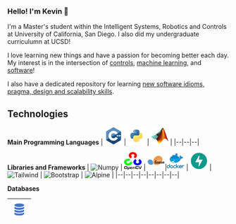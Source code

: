 ### Hello! I'm Kevin 👋

I'm a Master's student within the Intelligent Systems, Robotics and Controls at University of California, San Diego. I also did my undergraduate curriculumn at UCSD!

I love learning new things and have a passion for becoming better each day. My interest is in the intersection of [controls](https://github.com/kevshin2002/Controls), [machine learning](https://github.com/kevshin2002/ML-AI), and [software](https://github.com/kevshin2002/Software-Development)!

I also have a dedicated repository for learning [new software idioms, pragma, design and scalability skills](https://github.com/kevshin2002/Coding-Journey).


## Technologies
**Main Programming Languages**
| <img title="C++" alt="C++" width="40px" src="https://raw.githubusercontent.com/github/explore/master/topics/cpp/cpp.png" /> | <img title="Python" alt="Python" width="40px" src="https://raw.githubusercontent.com/github/explore/master/topics/python/python.png"> | <img title="MATLAB" alt="MATLAB" width="40px" src="https://raw.githubusercontent.com/github/explore/main/topics/matlab/matlab.png"> |
|--|--|--|


**Libraries and Frameworks**
| <img title="Numpy" alt="Numpy" width="40px" src="https://upload.wikimedia.org/wikipedia/commons/3/31/NumPy_logo_2020.svg"> | <img title="OpenCV" alt="OpenCV" width="40px" src="https://raw.githubusercontent.com/github/explore/master/topics/opencv/opencv.png"> | <img title="Scikit-Learn" alt="Scikit Learn" width="40px" src="https://raw.githubusercontent.com/github/explore/master/topics/scikit-learn/scikit-learn.png">|<img title="Docker" alt="Docker" width="40px" src="https://raw.githubusercontent.com/github/explore/master/topics/docker/docker.png"> | <img title="FastAPI" alt="FastAPI" width="40px" src="https://raw.githubusercontent.com/github/explore/master/topics/fastapi/fastapi.png"> | <img title="Tailwind" alt="Tailwind" width="40px" src="https://tailwindcss.com/_next/static/media/tailwindcss-mark.3c5441fc7a190fb1800d4a5c7f07ba4b1345a9c8.svg"> | <img title="Bootstrap" alt="Bootstrap" width="40px" src="https://img.icons8.com/color/48/000000/bootstrap"> | <img title="Alpine" alt="Alpine" width="40px" src="https://icon.icepanel.io/Technology/png-shadow-512/Alpine.js.png"> |
|--|--|--|--|--|--|--|--|

**Databases**

| <img title="SQL" alt="SQL" width="40px" src="https://raw.githubusercontent.com/github/explore/master/topics/sql/sql.png"> |
|--|

